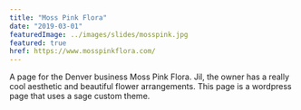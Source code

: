 ```yaml
---
title: "Moss Pink Flora"
date: "2019-03-01"
featuredImage: ../images/slides/mosspink.jpg
featured: true
href: https://www.mosspinkflora.com/
---
```

A page for the Denver business Moss Pink Flora. Jil, the owner has a really cool aesthetic and beautiful flower arrangements. This page is a wordpress page that uses a sage custom theme.
